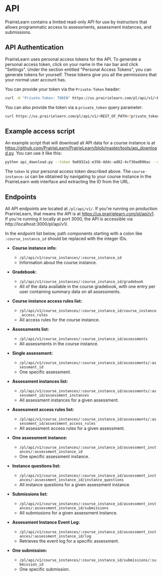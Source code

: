 # API

PrairieLearn contains a limited read-only API for use by instructors that
allows programmatic access to assessments, assessment instances, and
submissions.

## API Authentication

PrairieLearn uses personal access tokens for the API. To generate a personal
access token, click on your name in the nav bar and click "Settings". Under
the section entitled "Personal Access Tokens", you can generate tokens for
yourself. These tokens give you all the permissions that your normal user
account has.

You can provide your token via the `Private-Token` header:

```sh
curl -H "Private-Token: TOKEN" https://us.prairielearn.com/pl/api/v1/<REST_OF_PATH>
```

You can also provide the token via a `private_token` query parameter:

```sh
curl https://us.prairielearn.com/pl/api/v1/<REST_OF_PATH>?private_token=TOKEN
```

## Example access script

An example script that will download all API data for a course instance is at <https://github.com/PrairieLearn/PrairieLearn/blob/master/tools/api_download.py>. You can use it like this:

```sh
python api_download.py --token 9a6932a1-e356-4ddc-ad82-4cf30ad896ac --course-instance-id 29832 --output-dir tam212fa18
```

The `token` is your personal access token described above. The `course-instance-id` can be obtained by navigating to your course instance in the PrairieLearn web interface and extracting the ID from the URL.

## Endpoints

All API endpoints are located at `/pl/api/v1/`. If you're running on
production PraririeLearn, that means the API is at
https://us.prairielearn.com/pl/api/v1. If you're running it locally
at port 3000, the API is accessible via http://localhost:3000/pl/api/v1/.

In the endpoint list below, path components starting with a colon like
`:course_instance_id` should be replaced with the integer IDs.

- **Course instance info:**

  - `/pl/api/v1/course_instances/:course_instance_id`
  - Information about the course instance.

- **Gradebook:**

  - `/pl/api/v1/course_instances/:course_instance_id/gradebook`
  - All of the data available in the course gradebook, with one entry per user containing summary data on all assessments.

- **Course instance access rules list:**

  - `/pl/api/v1/course_instances/:course_instance_id/course_instance_access_rules`
  - All access rules for the course instance.

- **Assessments list:**

  - `/pl/api/v1/course_instances/:course_instance_id/assessments`
  - All assessments in the course instance.

- **Single assessment:**

  - `/pl/api/v1/course_instances/:course_instance_id/assessments/:assessment_id`
  - One specific assessment.

- **Assessment instances list:**

  - `/pl/api/v1/course_instances/:course_instance_id/assessments/:assessment_id/assessment_instances`
  - All assessment instances for a given assessment.

- **Assessment access rules list:**

  - `/pl/api/v1/course_instances/:course_instance_id/assessments/:assessment_id/assessment_access_rules`
  - All assessment access rules for a given assessment.

- **One assessment instance:**

  - `/pl/api/v1/course_instances/:course_instance_id/assessment_instances/:assessment_instance_id`
  - One specific assessment instance.

- **Instance questions list:**

  - `/pl/api/v1/course_instances/:course_instance_id/assessment_instances/:assessment_instance_id/instance_questions`
  - All instance questions for a given assessment instance.

- **Submissions list:**

  - `/pl/api/v1/course_instances/:course_instance_id/assessment_instances/:assessment_instance_id/submissions`
  - All submissions for a given assessment instance.

- **Assessment Instance Event Log:**

  - `/pl/api/v1/course_instances/:course_instance_id/assessment_instances/:assessment_instance_id/log`
  - Retrieves the event log for a specific assessment.

- **One submission:**
  - `/pl/api/v1/course_instances/:course_instance_id/submissions/:submission_id`
  - One specific submission.
